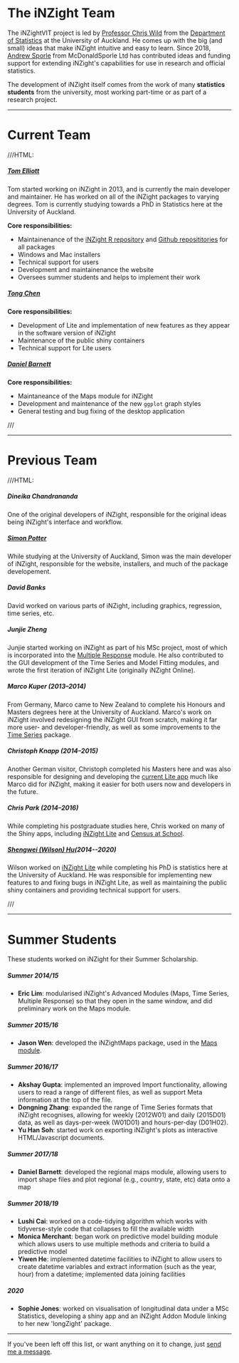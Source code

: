 # The iNZight Team

The iNZightVIT project is led by [Professor Chris Wild](https://www.stat.auckland.ac.nz/~wild/)
from the [Department of Statistics](https://www.stat.auckland.ac.nz) at the University of Auckland. He comes up with the big (and small) ideas that make iNZight intuitive and easy to learn. Since 2018, [Andrew Sporle](https://unidirectory.auckland.ac.nz/profile/a-sporle) from McDonaldSporle Ltd has contributed ideas and funding support for extending iNZight's capabilities for use in research and official statistics.


The development of iNZight itself comes from the work of many __statistics students__ from the university, most working part-time or as part of a research project.

***
# Current Team

///HTML:
<div class="row">
  <div class="col-md-6">
    <h5><a href="http://tomelliott.co.nz">Tom Elliott</a></h5>
    <p>
      Tom started working on iNZight in 2013, and is currently the main developer and maintainer.
      He has worked on all of the iNZight packages to varying degrees.
      Tom is currently studying towards a PhD in Statistics here at the University of Auckland.
    </p>
    <p><strong>Core responsibilities:</strong></p>
    <ul>
      <li>Maintainenance of the <a href="http://r.docker.stat.auckland.ac.nz/R">iNZight R repository</a>
        and <a href="https://github.com/iNZightVIT">Github reposititories</a> for all packages</li>
      <li>Windows and Mac installers</li>
      <li>Technical support for users</li>
      <li>Development and maintainenance the website</li>
      <li>Oversees summer students and helps to implement their work</li>
    </ul>
  </div>

  <div class="col-md-6">
    <h5><a href="https://unidirectory.auckland.ac.nz/profile/tche929">Tong Chen</a></h5>
    <p><strong>Core responsibilities:</strong></p>
    <ul>
      <li>Development of Lite and implementation of new features as they appear in the software version of iNZight</li>
      <li>Maintenance of the public shiny containers</li>
      <li>Technical support for Lite users</li>
    </ul>
  </div>
</div>

<div class="row">
  <div class="col-md-6">
    <h5><a href="">Daniel Barnett</a></h5>
    <p><strong>Core responsibilities:</strong></p>
    <ul>
      <li>Maintaneance of the Maps module for iNZight</li>
      <li>Development and maintenance of the new <code>ggplot</code> graph styles
      <li>General testing and bug fixing of the desktop application</li>
    </ul>
  </div>
</div>
///


***
# Previous Team

///HTML:
<div class="row">
  <div class="col-md-4">
    <h5><strong>Dineika Chandrananda</strong></h5>
    <p>
      One of the original developers of iNZight, responsible for the original ideas being iNZight's interface
      and workflow.
    </p>
  </div>
  <div class="col-md-4">
    <h5><strong><a href="http://sjp.co.nz">Simon Potter</a></strong></h5>
    <p>
      While studying at the University of Auckland, Simon was the main developer of iNZight,
      responsible for the website, installers, and much of the package developement.
    </p>
  </div>
  <div class="col-md-4">
    <h5><strong>David Banks</strong></h5>
    <p>
      David worked on various parts of iNZight, including graphics, regression, time series, etc.
    </p>
  </div>
</div>
<div class="row">
  <div class="col-md-5 col-md-push-1">
    <h5><strong>Junjie Zheng</strong></h5>
    <p>
      Junjie started working on iNZight as part of his MSc project,
      most of which is incorporated into the
      <a href="https://github.com/iNZightVIT/iNZightMR">Multiple Response</a> module.
      He also contributed to the GUI development of the Time Series and Model Fitting modules,
      and wrote the first iteration of iNZight Lite (originally iNZight Online).
    </p>
  </div>
  <div class="col-md-5 col-md-push-1">
    <h5><strong>Marco Kuper</strong> (2013&ndash;2014)</h5>
    <p>
      From Germany, Marco came to New Zealand to complete his Honours and Masters degrees here at the University of Auckland. Marco's work on iNZight involved redesigning the iNZight GUI from scratch, making it far more user- and developer-friendly, as well as some improvements to the
      <a href="https://github.com/iNZightVIT/iNZightTS">Time Series</a> package.
    </p>
  </div>
</div>
<div class="row">
  <div class="col-md-4">
    <h5><strong>Christoph Knapp</strong> (2014&ndash;2015)</h5>
    <p>
      Another German visitor, Christoph completed his Masters here and was also responsible for designing and
      developing the <a href="http://lite.docker.stat.auckland.ac.nz">current Lite app</a> much like Marco did for iNZight, making it easier for both users now and developers in the future.
    </p>
  </div>
  <div class="col-md-4">
    <h5><strong>Chris Park</strong> (2014&ndash;2016)</h5>
    <p>
      While completing his postgraduate studies here, Chris worked on many of the Shiny apps,
      including <a href="http://lite.docker.stat.auckland.ac.nz">iNZight Lite</a> and
      <a href="http://cas.docker.stat.auckland.ac.nz">Census at School</a>.
    </p>
  </div>

  <div class="col-md-4">
    <h5><a href="https://www.stat.auckland.ac.nz/people/shu454"><strong>Shengwei (Wilson) Hu</strong></a>(2014--2020)</h5>
    <p>
      Wilson worked on <a href="http://lite.docker.stat.auckland.ac.nz">iNZight Lite</a> while completing his PhD is statistics here at the University of Auckland. He was responsible for implementing new features to and fixing bugs in iNZight Lite, as well as maintaining the public shiny containers and providing technical support for users.
    </p>
  </div>
</div>
///

***
# Summer Students

These students worked on iNZight for their Summer Scholarship.

##### Summer 2014/15

- __Eric Lim__: modularised iNZight's Advanced Modules (Maps, Time Series, Multiple Response)
  so that they open in the same window, and did preliminary work on the Maps module.

##### Summer 2015/16

- __Jason Wen__: developed the iNZightMaps package, used in the [Maps module](../../user_guides/add_ons/?topic=maps).

##### Summer 2016/17

- __Akshay Gupta__: implemented an improved Import functionality, allowing users to read a range of different files, as well as support Meta information at the top of the file.
- __Dongning Zhang__: expanded the range of Time Series formats that iNZight recognises, allowing for weekly (2012W01) and daily (2015D01) data, as well as days-per-week (W01D01) and hours-per-day (D01H02).
- __Yu Han Soh__: started work on exporting iNZight's plots as interactive HTML/Javascript documents.

##### Summer 2017/18

- __Daniel Barnett__: developed the regional maps module, allowing users to import shape files and plot regional (e.g., country, state, etc) data onto a map

##### Summer 2018/19

- __Lushi Cai__: worked on a code-tidying algorithm which works with tidyverse-style code that collapses to fill the available width
- __Monica Merchant__: began work on predictive model building module which allows users to use multiple methods and criteria to build a predictive model
- __Yiwen He__: implemented datetime facilities to iNZight to allow users to create datetime variables and extract information (such as the year, hour) from a datetime; implemented data joining facilities

##### 2020

- __Sophie Jones__: worked on visualisation of longitudinal data under a MSc Statistics, developing a shiny app and an iNZight Addon Module linking to her new 'longZight' package.

***

If you've been left off this list, or want anything on it to change, just <a href="mailto:inzight_support@stat.auckland.ac.nz?subject=Change my iNZight Team information">send me a message</a>.

